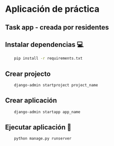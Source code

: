 # Aplicación de práctica
## Task app - creada por residentes

## Instalar dependencias 💻
~~~bash
    pip install -r requirements.txt
~~~

## Crear projecto
~~~bash
    django-admin startproject project_name
~~~
## Crear aplicación
~~~bash
    django-admin startapp app_name
~~~

## Ejecutar aplicación 🚀
~~~bash
    python manage.py runserver
~~~